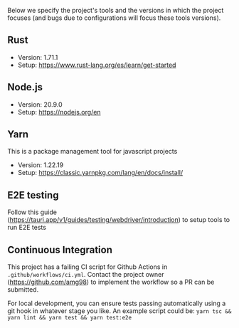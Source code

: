 Below we specify the project's tools and the versions in which the project focuses (and bugs due to configurations will focus these tools versions).

## Rust
- Version: 1.71.1
- Setup: https://www.rust-lang.org/es/learn/get-started

## Node.js
- Version: 20.9.0
- Setup: https://nodejs.org/en

## Yarn
This is a package management tool for javascript projects

- Version: 1.22.19
- Setup: https://classic.yarnpkg.com/lang/en/docs/install/

## E2E testing
Follow this guide (https://tauri.app/v1/guides/testing/webdriver/introduction) to setup tools to run E2E tests

## Continuous Integration
This project has a failing CI script for Github Actions in `.github/workflows/ci.yml`. Contact the project owner (https://github.com/amg98) to implement the workflow so a PR can be submitted.

For local development, you can ensure tests passing automatically using a git hook in whatever stage you like. An example script could be:
`yarn tsc && yarn lint && yarn test && yarn test:e2e`
